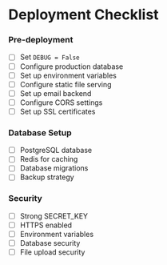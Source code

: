 # Deployment Checklist

### Pre-deployment

* [ ] Set `DEBUG = False`
* [ ] Configure production database
* [ ] Set up environment variables
* [ ] Configure static file serving
* [ ] Set up email backend
* [ ] Configure CORS settings
* [ ] Set up SSL certificates

### Database Setup

* [ ] PostgreSQL database
* [ ] Redis for caching
* [ ] Database migrations
* [ ] Backup strategy

### Security

* [ ] Strong SECRET\_KEY
* [ ] HTTPS enabled
* [ ] Environment variables
* [ ] Database security
* [ ] File upload security
